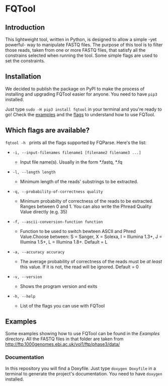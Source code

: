 # FQTool

## Introduction
This lightweight tool, written in Python, is designed to allow a simple -yet powerful- way to manipulate FASTQ files. 
The purpose of this tool is to filter those reads, taken from one or more FASTQ files, that satisfy all the constrains selected when running the tool. Some simple flags are used to set the constraints.

## Installation
We decided to publish the package on PyPI to make the process of installing and upgrading FQTool easier for anyone.
You need to have `pip3` installed.

Just type `sudo -H pip3 install fqtool` in your terminal and you're ready to go! Check the [examples](#examples) and the [flags](#which-flags-are-available) to understand how to use FQTool.

## Which flags are available?
`fqtool -h` &nbsp; prints all the flags supported by FQParse. Here's the list:
* `-i, --input-filenames filename1 [filename2 filename3 ...]`
    * Input file name(s). Usually in the form *.fastq, *.fq

* `-l, --length length` 
    * Minimum length of the reads' substrings to be extracted.

*  `-q, --probability-of-correctness quality` 
    * Minimum probabilty of correctness of the reads to be extracted. Ranges between 0 and 1. You can also write the Phread Quality Value directly (e.g. 35)

*  `-f, --ascii-conversion-function function`
    * Function to be used to switch bewteen ASCII and Phred Value.Choose between: S = Sanger, X = Solexa, I = Illumina 1.3+, J = Illumina 1.5+, L = Illumina 1.8+. Default = L
*  `-a, --accuracy accuracy`
    * The average probability of correctness of the reads must be *at least* this value. If it is not, the read will be ignored. Default = 0

*  `-v, --version`         
    * Shows the program version and exits
*  `-h, --help`
    * List of the flags you can use with FQTool


## Examples
Some examples showing how to use FQTool can be found in the *Examples* directory. All the FASTQ files in that folder are taken from http://ftp.1000genomes.ebi.ac.uk/vol1/ftp/phase3/data/


### Documentation
In this repository you will find a Doxyfile. Just type `doxygen Doxyfile` in a terminal to generate the project's documentation. You need to have `doxygen` installed.